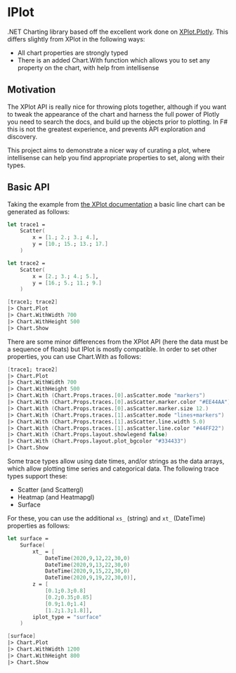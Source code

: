 # IPlot

.NET Charting library based off the excellent work done on [XPlot.Plotly](https://fslab.org/XPlot/).
This differs slightly from XPlot in the following ways:

* All chart properties are strongly typed
* There is an added Chart.With function which allows you to set any property on the chart, with help from intellisense

## Motivation

The XPlot API is really nice for throwing plots together, although if you want to tweak the appearance of the chart and harness the full power of Plotly you need to search the docs, and build up the objects prior to plotting.  In F# this is not the greatest experience, and prevents API exploration and discovery.

This project aims to demonstrate a nicer way of curating a plot, where intellisense can help you find appropriate properties to set, along with their types.

## Basic API

Taking the example from [the XPlot documentation](https://fslab.org/XPlot/chart/plotly-line-scatter-plots.html) a basic line chart can be generated as follows:

```fsharp
let trace1 =
    Scatter(
        x = [1.; 2.; 3.; 4.],
        y = [10.; 15.; 13.; 17.]
    )

let trace2 =
    Scatter(
        x = [2.; 3.; 4.; 5.],
        y = [16.; 5.; 11.; 9.]
    )

[trace1; trace2]
|> Chart.Plot
|> Chart.WithWidth 700
|> Chart.WithHeight 500
|> Chart.Show
```

There are some minor differences from the XPlot API (here the data must be a sequence of floats) but IPlot is mostly compatible.
In order to set other properties, you can use Chart.With as follows:

```fsharp
[trace1; trace2]
|> Chart.Plot
|> Chart.WithWidth 700
|> Chart.WithHeight 500
|> Chart.With (Chart.Props.traces.[0].asScatter.mode "markers")
|> Chart.With (Chart.Props.traces.[0].asScatter.marker.color "#EE44AA")
|> Chart.With (Chart.Props.traces.[0].asScatter.marker.size 12.)
|> Chart.With (Chart.Props.traces.[1].asScatter.mode "lines+markers")
|> Chart.With (Chart.Props.traces.[1].asScatter.line.width 5.0)
|> Chart.With (Chart.Props.traces.[1].asScatter.line.color "#44FF22")
|> Chart.With (Chart.Props.layout.showlegend false)
|> Chart.With (Chart.Props.layout.plot_bgcolor "#334433")
|> Chart.Show
```

Some trace types allow using date times, and/or strings as the data arrays, which allow plotting time series and categorical data.  The following trace types support these:

* Scatter (and Scattergl)
* Heatmap (and Heatmapgl)
* Surface

For these, you can use the additional ``xs_`` (string) and ``xt_`` (DateTime) properties as follows:

```fsharp
let surface =
    Surface(
        xt_ = [
            DateTime(2020,9,12,22,30,0)
            DateTime(2020,9,13,22,30,0)
            DateTime(2020,9,15,22,30,0)
            DateTime(2020,9,19,22,30,0)],
        z = [
            [0.1;0.3;0.8]
            [0.2;0.35;0.85]
            [0.9;1.0;1.4]
            [1.2;1.3;1.8]],
        iplot_type = "surface"
    )

[surface]
|> Chart.Plot
|> Chart.WithWidth 1200
|> Chart.WithHeight 800
|> Chart.Show
```